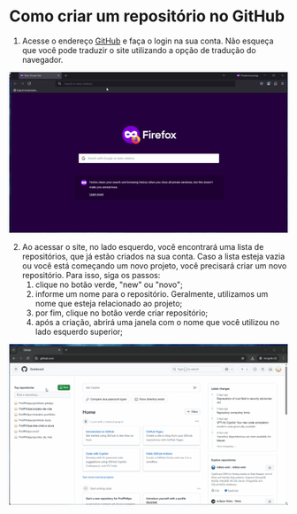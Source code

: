# Como criar um repositório no GitHub

1. Acesse o endereço [GitHub](https://github.com/) e faça o login na sua conta. Não esqueça que você pode traduzir o site utilizando a opção de tradução do navegador.

![login_github](../gifs/login_github.gif)

2. Ao acessar o site, no lado esquerdo, você encontrará uma lista de repositórios, que já estão criados na sua conta. Caso a lista esteja vazia ou você está começando um novo projeto, você precisará criar um novo repositório. Para isso, siga os passos: 
   1. clique no botão verde, "new" ou "novo";
   2. informe um nome para o repositório. Geralmente, utilizamos um nome que esteja relacionado ao projeto;
   3. por fim, clique no botão verde criar repositório;
   4. após a criação, abrirá uma janela com o nome que você utilizou no lado esquerdo superior;

![login_github](../gifs/criacao_repositorio.gif)
